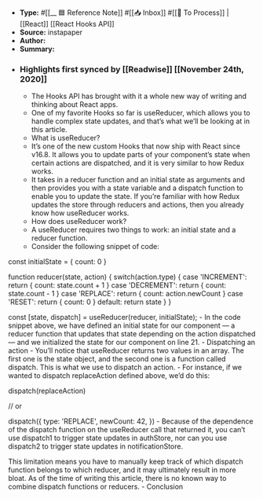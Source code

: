 - **Type:** #[[__ 🟦  Reference Note]] #[[📥 Inbox]] #[[📝 To Process]] | [[React]] [[React Hooks API]]
- **Source:**  instapaper
- **Author:**
- **Summary:**
- ### Highlights first synced by [[Readwise]] [[November 24th, 2020]]
    - The Hooks API has brought with it a whole new way of writing and thinking about React apps. 
    - One of my favorite Hooks so far is useReducer, which allows you to handle complex state updates, and that’s what we’ll be looking at in this article. 
    - What is useReducer? 
    - It’s one of the new custom Hooks that now ship with React since v16.8. It allows you to update parts of your component’s state when certain actions are dispatched, and it is very similar to how Redux works. 
    - It takes in a reducer function and an initial state as arguments and then provides you with a state variable and a dispatch function to enable you to update the state. If you’re familiar with how Redux updates the store through reducers and actions, then you already know how useReducer works. 
    - How does useReducer work? 
    - A useReducer requires two things to work: an initial state and a reducer function. 
    - Consider the following snippet of code:


const initialState = { count: 0 }


function reducer(state, action) {
  switch(action.type) {
    case 'INCREMENT':
      return { count: state.count + 1 }
    case 'DECREMENT':
      return { count: state.count - 1 }
    case 'REPLACE':
      return { count: action.newCount }
    case 'RESET':
      return { count: 0 }
    default:
      return state
  }
}


const [state, dispatch] = useReducer(reducer, initialState); 
    - In the code snippet above, we have defined an initial state for our component — a reducer function that updates that state depending on the action dispatched — and we initialized the state for our component on line 21. 
    - Dispatching an action 
    - You’ll notice that useReducer returns two values in an array. The first one is the state object, and the second one is a function called dispatch. This is what we use to dispatch an action. 
    - For instance, if we wanted to dispatch replaceAction defined above, we’d do this:

dispatch(replaceAction)

// or

dispatch({
  type: 'REPLACE',
  newCount: 42,
}) 
    - Because of the dependence of the dispatch function on the useReducer call that returned it, you can’t use dispatch1 to trigger state updates in authStore, nor can you use dispatch2 to trigger state updates in notificationStore.

This limitation means you have to manually keep track of which dispatch function belongs to which reducer, and it may ultimately result in more bloat. As of the time of writing this article, there is no known way to combine dispatch functions or reducers. 
    - Conclusion 
